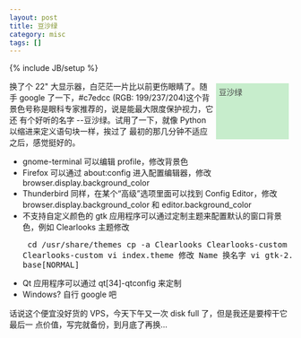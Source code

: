 ```yaml
---
layout: post
title: 豆沙绿
category: misc
tags: []
---
```

{% include JB/setup %}

<p style="margin: 5px; padding: 5px; float: right; width: 120px; color: rgb(68, 68, 68); height: 90px; background-color: rgb(199, 237, 204);">豆沙绿</p>

换了个 22" 大显示器，白茫茫一片比以前更伤眼睛了。随手 google 了一下，#c7edcc
(RGB: 199/237/204)这个背景色号称是眼科专家推荐的，说是能最大限度保护视力，它还
有个好听的名字 --豆沙绿。试用了一下，就像 Python以缩进来定义语句块一样，挨过了
最初的那几分钟不适应之后，感觉挺好的。

- gnome-terminal 可以编辑 profile，修改背景色
- Firefox 可以通过 about:config 进入配置编辑器，修改
  browser.display.background\_color
- Thunderbird 同样，在某个“高级”选项里面可以找到 Config Editor，修改
  browser.display.background\_color 和 editor.background\_color
- 不支持自定义颜色的 gtk 应用程序可以通过定制主题来配置默认的窗口背景色，例如
  Clearlooks 主题修改<pre>
    cd /usr/share/themes
    cp -a Clearlooks Clearlooks-custom
    cd Clearlooks-custom
    vi index.theme 修改 Name 换名字
    vi gtk-2.0/gtkrc 修改 base\[NORMAL\]</pre>
- Qt 应用程序可以通过 qt\[34\]-qtconfig 来定制
- Windows? 自行 google 吧

话说这个便宜没好货的 VPS，今天下午又一次 disk full 了，但是我还是要榨干它最后一
点价值，写完就备份，到月底了再换...
